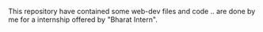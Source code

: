This repository have contained some web-dev files and code .. are done by me for a internship offered by "Bharat Intern".
